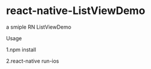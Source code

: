 # react-native-ListViewDemo
a smiple RN ListViewDemo      

Usage    

1.npm install    

2.react-native run-ios

